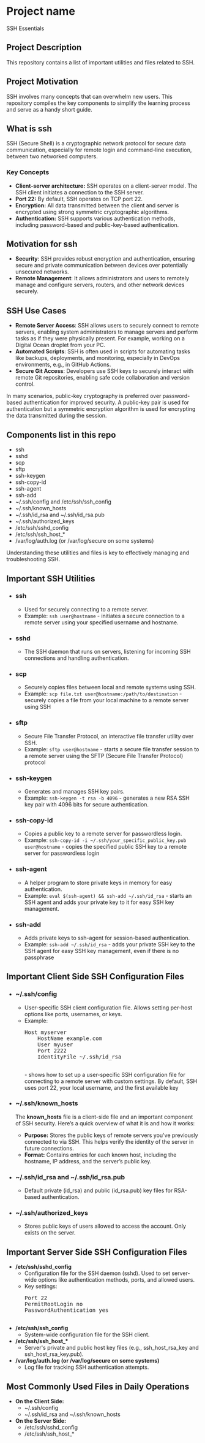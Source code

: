 <h1>Project name</h1>
SSH Essentials

<h2>Project Description</h2>
<p>This repository contains a list of important utilities and files related to SSH.</p>

<h2>Project Motivation</h2>
<p>SSH involves many concepts that can overwhelm new users. This repository compiles the key components to simplify the learning process and serve as a handy short guide.</p>

<h2>What is ssh</h2>
<p>SSH (Secure Shell) is a cryptographic network protocol for secure data communication, especially for remote login and command-line execution, between two networked computers.</p>

<h3>Key Concepts</h3>
<ul>
<li><strong>Client-server architecture:</strong> SSH operates on a client-server model. The SSH client initiates a connection to the SSH server.</li>
<li><strong>Port 22:</strong> By default, SSH operates on TCP port 22.</li>
<li><strong>Encryption:</strong> All data transmitted between the client and server is encrypted using strong symmetric cryptographic algorithms.</li>
<li><strong>Authentication:</strong> SSH supports various authentication methods, including password-based and public-key-based authentication.</li>
</ul>

<h2>Motivation for ssh</h2>
<ul>
<li><strong>Security</strong>: SSH provides robust encryption and authentication, ensuring secure and private communication between devices over potentially unsecured networks.</li>

<li><strong>Remote Management</strong>: It allows administrators and users to remotely manage and configure servers, routers, and other network devices securely.</li>
</ul>

<h2>SSH Use Cases</h2>
<ul>
<li><strong>Remote Server Access</strong>: SSH allows users to securely connect to remote servers, enabling system administrators to manage servers and perform tasks as if they were physically present. For example, working on a Digital Ocean droplet from your PC.</li>


<li><strong>Automated Scripts</strong>: SSH is often used in scripts for automating tasks like backups, deployments, and monitoring, especially in DevOps environments, e.g., in GitHub Actions.</li>

<li><strong>Secure Git Access</strong>: Developers use SSH keys to securely interact with remote Git repositories, enabling safe code collaboration and version control.</li>

</ul>
<p>In many scenarios, public-key cryptography is preferred over password-based authentication for improved security. A public-key pair is used for authentication but a symmetric encryption algorithm is used for encrypting the data transmitted during the session.</p>



<h2>Components list in this repo</h2>
<ul>
<li>ssh </li>
<li>sshd</li>
<li>scp</li>
<li>sftp</li>
<li>ssh-keygen</li>
<li>ssh-copy-id</li>
<li>ssh-agent</li>
<li>ssh-add</li>
<li>~/.ssh/config and /etc/ssh/ssh_config</li>
<li>~/.ssh/known_hosts</li>
<li>~/.ssh/id_rsa and ~/.ssh/id_rsa.pub</li>
<li>~/.ssh/authorized_keys</li>
<li>/etc/ssh/sshd_config</li>
<li>/etc/ssh/ssh_host_*</li>
<li>/var/log/auth.log (or /var/log/secure on some systems)</li>
</ul>

Understanding these utilities and files is key to effectively managing and troubleshooting SSH.

<h2>Important SSH Utilities</h2>

<ul>
    <li><h3>ssh</h3>
        <ul>
            <li>Used for securely connecting to a remote server.</li>
            <li>Example: <code>ssh user@hostname</code> - initiates a secure connection to a remote server using your specified username and hostname.</li>
        </ul>
    </li>
    <li><h3>sshd</h3>
        <ul>
            <li>The SSH daemon that runs on servers, listening for incoming SSH connections and handling authentication.</li>
        </ul>
    </li>
    <li><h3>scp</h3>
        <ul>
            <li>Securely copies files between local and remote systems using SSH.</li>
            <li>Example: <code>scp file.txt user@hostname:/path/to/destination</code> - securely copies a file from your local machine to a remote server using SSH</li>
        </ul>
    </li>
    <li><h3>sftp</h3>
        <ul>
            <li>Secure File Transfer Protocol, an interactive file transfer utility over SSH.</li>
            <li>Example: <code>sftp user@hostname</code> - starts a secure file transfer session to a remote server using the SFTP (Secure File Transfer Protocol) protocol</li>
        </ul>
    </li>
    <li><h3>ssh-keygen</h3>
        <ul>
            <li>Generates and manages SSH key pairs.</li>
            <li>Example: <code>ssh-keygen -t rsa -b 4096</code> - generates a new RSA SSH key pair with 4096 bits for secure authentication.</li>
        </ul>
    </li>
    <li><h3>ssh-copy-id</h3>
        <ul>
            <li>Copies a public key to a remote server for passwordless login.</li>
            <li>Example: <code>ssh-copy-id -i ~/.ssh/your_specific_public_key.pub user@hostname</code> - copies the specified public SSH key to a remote server for passwordless login</li>
        </ul>
    </li>
    <li><h3>ssh-agent</h3>
        <ul>
            <li>A helper program to store private keys in memory for easy authentication.</li>
            <li>Example: <code>eval $(ssh-agent) && ssh-add ~/.ssh/id_rsa</code> - starts an SSH agent and adds your private key to it for easy SSH key management.</li>
        </ul>
    </li>
    <li><h3>ssh-add</h3>
        <ul>
            <li>Adds private keys to ssh-agent for session-based authentication.</li>
            <li>Example: <code>ssh-add ~/.ssh/id_rsa</code> - adds your private SSH key to the SSH agent for easy SSH key management, even if there is no passphrase</li>
        </ul>
    </li>
</ul>


<h2>Important Client Side SSH Configuration Files</h2>
<ul>
    <li><h3>~/.ssh/config</h3>
        <ul>
            <li>User-specific SSH client configuration file. Allows setting per-host options like ports, usernames, or keys.</li>
            <li>Example:
                <pre>
Host myserver
    HostName example.com
    User myuser
    Port 2222
    IdentityFile ~/.ssh/id_rsa
                </pre> - shows how to set up a user-specific SSH configuration file for connecting to a remote server with custom settings. By default, SSH uses port 22, your local username, and the first available key
            </li>
        </ul>
    </li>
    <li><h3>~/.ssh/known_hosts</h3>
        <p>The <strong>known_hosts</strong> file is a client-side file and an important component of SSH security. Here’s a quick overview of what it is and how it works:</p>
<ul>
    <li><strong>Purpose:</strong> Stores the public keys of remote servers you've previously connected to via SSH. This helps verify the identity of the server in future connections.</li>
    <li><strong>Format:</strong> Contains entries for each known host, including the hostname, IP address, and the server’s public key.</li>
</ul>
    </li>
    <li><h3>~/.ssh/id_rsa and ~/.ssh/id_rsa.pub</h3>
        <ul>
            <li>Default private (id_rsa) and public (id_rsa.pub) key files for RSA-based authentication.</li>
        </ul>
    </li>
    <li><h3>~/.ssh/authorized_keys</h3>
        <ul>
            <li>Stores public keys of users allowed to access the account. Only exists on the server.</li>
        </ul>
    </li>
</ul>




<h2>Important Server Side SSH Configuration Files</h2>
<ul>
    <li><strong>/etc/ssh/sshd_config</strong>
        <ul>
            <li>Configuration file for the SSH daemon (sshd). Used to set server-wide options like authentication methods, ports, and allowed users.</li>
            <li>Key settings:
                <pre>
Port 22
PermitRootLogin no
PasswordAuthentication yes
                </pre>
            </li>
        </ul>
    </li>
    <li><strong>/etc/ssh/ssh_config</strong>
        <ul>
            <li>System-wide configuration file for the SSH client.</li>
        </ul>
    </li>
    <li><strong>/etc/ssh/ssh_host_*</strong>
        <ul>
            <li>Server's private and public host key files (e.g., ssh_host_rsa_key and ssh_host_rsa_key.pub).</li>
        </ul>
    </li>
    <li><strong>/var/log/auth.log (or /var/log/secure on some systems)</strong>
        <ul>
            <li>Log file for tracking SSH authentication attempts.</li>
        </ul>
    </li>
</ul>



<h2>Most Commonly Used Files in Daily Operations</h2>
<ul>
    <li><strong>On the Client Side:</strong>
        <ul>
            <li>~/.ssh/config</li>
            <li>~/.ssh/id_rsa and ~/.ssh/known_hosts</li>
        </ul>
    </li>
    <li><strong>On the Server Side:</strong>
        <ul>
            <li>/etc/ssh/sshd_config</li>
            <li>/etc/ssh/ssh_host_*</li>
        </ul>
    </li>
</ul>

